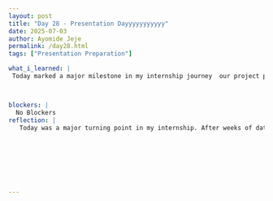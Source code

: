 ```yaml
---
layout: post
title: "Day 28 - Presentation Dayyyyyyyyyyy"
date: 2025-07-03
author: Ayomide Jeje
permalink: /day28.html
tags: ["Presentation Preparation"]

what_i_learned: |
 Today marked a major milestone in my internship journey  our project presentation day. I had the opportunity to present several key slides from our team’s work, including the Project Summary, Expected Outcomes, Progress Update, Preliminary Data Findings, and two demos showcasing our results from both datasets. During my presentation, I explained the core goal of our ECGNet system, walked through our data pipeline, and discussed how we trained deep learning models like the 1D CNN and 1D CNN + Transformer. I also explained the significance of our confusion matrix and how we measured model performance using time and frequency domain inputs. I felt nervous initially, but once I started speaking, I gained confidence and was able to clearly communicate our progress and challenges. Presenting today helped me realize how far we’ve come as a team  from raw ECG data to building working AI models with meaningful clinical potential. It was a proud and reflective moment, and I’m looking forward to what we achieve next.



blockers: |
  No Blockers
reflection: |
   Today was a major turning point in my internship. After weeks of data cleaning, model development, and iteration, I finally had the chance to stand in front of the team and present our project, ECGNet. I was responsible for several key parts of the presentation the project summary, expected outcomes, progress update, preliminary findings, and the demo results from our two datasets. Preparing for these slides pushed me to really understand the work we’ve done — not just technically, but also in terms of impact.   When the moment came to speak, I felt nervous. My heart was racing and for a brief second, I worried I might forget something. But once I started, the words began to flow. Explaining how we used time-domain and frequency-domain data, why we chose 1D CNNs and Transformers, and how we evaluated our models with confusion matrices helped me realize how much I’ve actually learned. I even answered some challenging questions. Looking back, today was more than just a presentation. It was a reflection of growth, both technical and personal. I communicated complex ideas to an audience, handled nerves, and proved to myself that I belong in this space.








---
```


